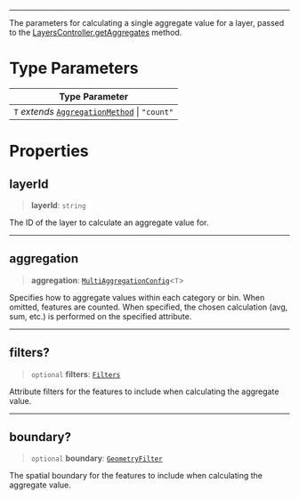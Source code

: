***

The parameters for calculating a single aggregate value for a layer, passed to
the [LayersController.getAggregates](LayersController.md#getaggregates) method.

# Type Parameters

| Type Parameter                                                         |
| ---------------------------------------------------------------------- |
| `T` *extends* [`AggregationMethod`](AggregationMethod.md) \| `"count"` |

# Properties

## layerId

> **layerId**: `string`

The ID of the layer to calculate an aggregate value for.

***

## aggregation

> **aggregation**: [`MultiAggregationConfig`](MultiAggregationConfig.md)\<`T`>

Specifies how to aggregate values within each category or bin. When omitted,
features are counted. When specified, the chosen calculation (avg, sum, etc.)
is performed on the specified attribute.

***

## filters?

> `optional` **filters**: [`Filters`](Filters.md)

Attribute filters for the features to include when calculating the aggregate value.

***

## boundary?

> `optional` **boundary**: [`GeometryFilter`](GeometryFilter.md)

The spatial boundary for the features to include when calculating the aggregate value.
